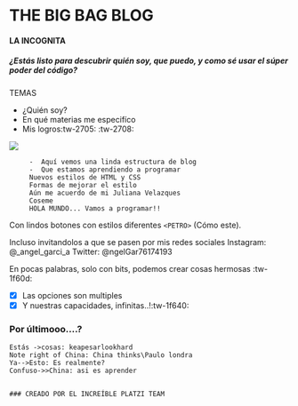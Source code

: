 # THE BIG BAG BLOG

#### LA INCOGNITA
##### ¿Estás listo para descubrir quién soy, que puedo, y como sé usar el súper poder del código?

TEMAS
-  ¿Quién soy?
- En qué materias me especifíco
-  Mis logros:tw-2705: :tw-2708:


![](https://w0.peakpx.com/wallpaper/760/874/HD-wallpaper-hackers-alone-amazing-beautiful-cute-girl-hurt-love-man-nature-women.jpg)


			
		 -  Aquí vemos una linda estructura de blog
		 -  Que estamos aprendiendo a programar
		 Nuevos estilos de HTML y CSS
		 Formas de mejorar el estilo
		 Aún me acuerdo de mi Juliana Velazques
		 Coseme
		 HOLA MUNDO... Vamos a programar!!

Con lindos botones con estilos diferentes `<PETRO>` (Cómo este).

Incluso invitandolos a que se pasen por mis redes sociales
Instagram: @_angel_garci_a
Twitter:  @ngelGar76174193

En pocas palabras, solo con bits, podemos crear cosas hermosas :tw-1f60d:

- [x] Las opciones son multiples
- [x] Y nuestras capacidades, infinitas..!:tw-1f640:

### Por últimooo....?

```seq
Estás ->cosas: keapesarlookhard 
Note right of China: China thinks\Paulo londra
Ya-->Esto: Es realmente? 
Confuso->>China: asi es aprender


### CREADO POR EL INCREÍBLE PLATZI TEAM